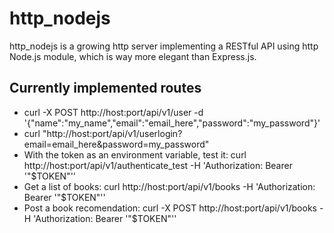 # http_nodejs
http_nodejs is a growing http server implementing
a RESTful API using http Node.js module, which is
way more elegant than Express.js.

## Currently implemented routes

* curl -X POST http\:\/\/host\:port\/api\/v1\/user -d '{"name":"my_name","email":"email_here","password":"my_password"}'
* curl "http\:\/\/host\:port\/api\/v1\/userlogin?email=email_here&password=my_password"
* With the token as an environment variable, test it: curl http\:\/\/host:port\/api\/v1\/authenticate_test -H 'Authorization: Bearer '"$TOKEN"''
* Get a list of books: curl http\:\/\/host:port\/api\/v1\/books -H 'Authorization: Bearer '"$TOKEN"''
* Post a book recomendation: curl -X POST http\:\/\/host:port\/api\/v1\/books -H 'Authorization: Bearer '"$TOKEN"''
